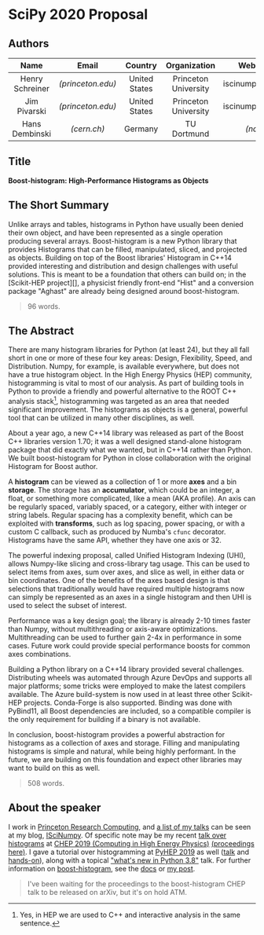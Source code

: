 # SciPy 2020 Proposal

## Authors

| Name | Email | Country | Organization | Web page | Corresponding? |
|:-:|:-:|:-:|:-:|:-:|:-:|
| Henry Schreiner | _(princeton.edu)_ | United States | Princeton University | iscinumpy.gitlab.io | **yes** |
| Jim Pivarski | _(princeton.edu)_ | United States | Princeton University | iscinumpy.gitlab.io | no |
| Hans Dembinski | _(cern.ch)_ | Germany | TU Dortmund | _(none)_ | no |

## Title

**Boost-histogram: High-Performance Histograms as Objects**

## The Short Summary

Unlike arrays and tables, histograms in Python have usually been denied their
own object, and have been represented as a single operation producing several
arrays. Boost-histogram is a new Python library that provides Histograms that
can be filled, manipulated, sliced, and projected as objects.  Building on top
of the Boost libraries' Histogram in C++14 provided interesting and
distribution and design challenges with useful solutions. This is meant to be a
foundation that others can build on; in the [Scikit-HEP project][], a physicist
friendly front-end "Hist" and a conversion package "Aghast" are already being
designed around boost-histogram.

> 96 words.

## The Abstract

There are many histogram libraries for Python (at least 24), but they all fall
short in one or more of these four key areas: Design, Flexibility, Speed, and
Distribution. Numpy, for example, is available everywhere, but does not have a
true histogram object. In the High Energy Physics (HEP) community,
histogramming is vital to most of our analysis. As part of building tools in
Python to provide a friendly and powerful alternative to the ROOT C++ analysis
stack[^1], histogramming was targeted as an area that needed significant
improvement. The histograms as objects is a general, powerful tool that can be
utilized in many other disciplines, as well.

About a year ago, a new C++14 library was released as part of the Boost C++
libraries version 1.70; it was a well designed stand-alone histogram package
that did exactly what we wanted, but in C++14 rather than Python. We built
boost-histogram for Python in close collaboration with the original Histogram
for Boost author.

A **histogram** can be viewed as a collection of 1 or more **axes** and a bin
**storage**.  The storage has an **accumulator**, which could be an integer, a
float, or something more complicated, like a mean (AKA profile). An axis can be
regularly spaced, variably spaced, or a category, either with integer or string
labels. Regular spacing has a complexity benefit, which can be exploited with
**transforms**, such as log spacing, power spacing, or with a custom C
callback, such as produced by Numba's `cfunc` decorator. Histograms have the
same API, whether they have one axis or 32.

The powerful indexing proposal, called Unified Histogram Indexing (UHI), allows
Numpy-like slicing and cross-library tag usage.  This can be used to select
items from axes, sum over axes, and slice as well, in either data or bin
coordinates.  One of the benefits of the axes based design is that selections
that traditionally would have required multiple histograms now can simply be
represented as an axes in a single histogram and then UHI is used to select the
subset of interest.

Performance was a key design goal; the library is already 2-10 times faster than
Numpy, without multithreading or axis-aware optimizations. Multithreading can be
used to further gain 2-4x in performance in some cases. Future work could provide
special performance boosts for common axes combinations.

Building a Python library on a C++14 library provided several challenges.
Distributing wheels was automated through Azure DevOps and supports all major
platforms; some tricks were employed to make the latest compilers available.
The Azure build-system is now used in at least three other Scikit-HEP projects.
Conda-Forge is also supported.  Binding was done with PyBind11, all Boost
dependencies are included, so a compatible compiler is the only requirement for
building if a binary is not available.


In conclusion, boost-histogram provides a powerful abstraction for histograms
as a collection of axes and storage. Filling and manipulating histograms is
simple and natural, while being highly performant. In the future, we are
building on this foundation and expect other libraries may want to build on
this as well.

> 508 words.

## About the speaker

I work in [Princeton Research Computing][], and [a list of my
talks][iscinumpy-pres] can be seen at my blog, [ISciNumpy][]. Of specific note
may be my recent [talk over histograms][chep-bh] at [CHEP 2019 (Computing in
High Energy Physics)][chep-2019] [(proceedings here)][chep-arxiv].  I gave a tutorial over histogramming at
[PyHEP 2019][] as well ([talk][pyhep-talk] and [hands-on][pyhep-hands-on]),
along with a topical ["what's new in Python 3.8"][pyhep-38] talk. For further
information on [boost-histogram][], see the [docs][boost-histogram-docs] or [my
post][iscinumpy-bh].

> I've been waiting for the proceedings to the boost-histogram CHEP talk to be
> released on arXiv, but it's on hold ATM.

[^1]: Yes, in HEP we are used to C++ and interactive analysis in the same sentence.

[PyHEP 2019]: https://indico.cern.ch/event/833895/
[Princeton Research Computing]: https://researchcomputing.princeton.edu
[iscinumpy]: https://iscinumpy.gitlab.io
[iscinumpy-pres]: https://iscinumpy.gitlab.io/page/presentations/
[iscinumpy-bh]: https://iscinumpy.gitlab.io/post/boost-histogram-06/
[chep-2019]: https://chep2019.org
[chep-bh]: https://indico.cern.ch/event/773049/contributions/3473265/
[pyhep-38]: https://indico.cern.ch/event/833895/contributions/3606920/
[pyhep-hands-on]: https://indico.cern.ch/event/833895/contributions/3577835/
[pyhep-talk]: https://indico.cern.ch/event/833895/contributions/3577833/
[boost-histogram]: https://github.com/scikit-hep/boost-histogram
[boost-histogram-docs]: https://boost-histogram.readthedocs.io/en/latest/
[Scikit-HEP]: https://scikit-hep.org
[chep-arxiv]: https://github.com/henryiii/boost-histogram-chep-2019/actions/runs/28298886
